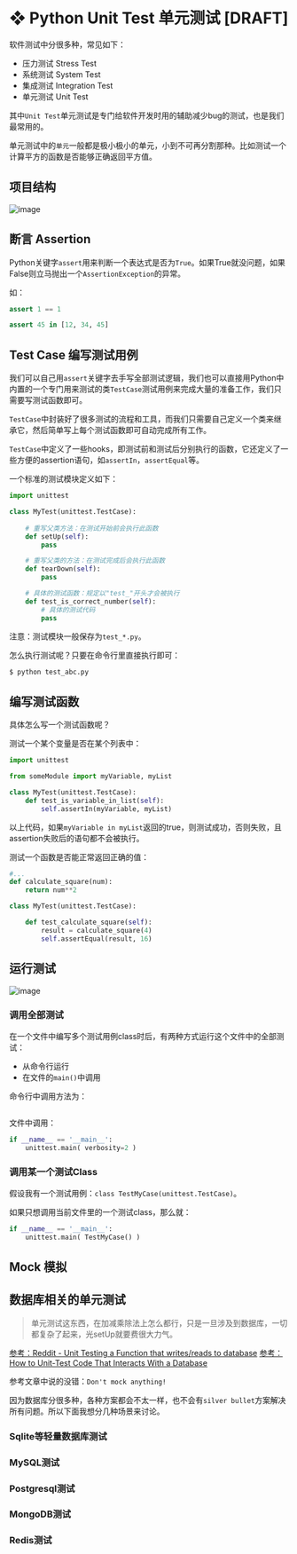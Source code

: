 # ❖ Python Unit Test 单元测试 [DRAFT]

软件测试中分很多种，常见如下：
- 压力测试 Stress Test
- 系统测试 System Test
- 集成测试 Integration Test
- 单元测试 Unit Test

其中`Unit Test`单元测试是专门给软件开发时用的辅助减少bug的测试，也是我们最常用的。

单元测试中的`单元`一般都是极小极小的单元，小到不可再分割那种。比如测试一个计算平方的函数是否能够正确返回平方值。


## 项目结构

![image](https://user-images.githubusercontent.com/14041622/51319019-df94d380-1a96-11e9-9fa4-474566856b93.png)


## 断言 Assertion

Python关键字`assert`用来判断一个表达式是否为`True`。如果True就没问题，如果False则立马抛出一个`AssertionException`的异常。

如：
```py
assert 1 == 1

assert 45 in [12, 34, 45]
```


## Test Case 编写测试用例

我们可以自己用`assert`关键字去手写全部测试逻辑，我们也可以直接用Python中内置的一个专门用来测试的类`TestCase`测试用例来完成大量的准备工作，我们只需要写测试函数即可。

`TestCase`中封装好了很多测试的流程和工具，而我们只需要自己定义一个类来继承它，然后简单写上每个测试函数即可自动完成所有工作。

`TestCase`中定义了一些hooks，即测试前和测试后分别执行的函数，它还定义了一些方便的assertion语句，如`assertIn`，`assertEqual`等。

一个标准的测试模块定义如下：
```py
import unittest

class MyTest(unittest.TestCase):
    
    # 重写父类方法：在测试开始前会执行此函数
    def setUp(self):
        pass

    # 重写父类的方法：在测试完成后会执行此函数
    def tearDown(self):
        pass

    # 具体的测试函数：规定以"test_"开头才会被执行
    def test_is_correct_number(self):
        # 具体的测试代码
        pass
```

注意：测试模块一般保存为`test_*.py`。

怎么执行测试呢？只要在命令行里直接执行即可：
```sh
$ python test_abc.py
```


## 编写测试函数


具体怎么写一个测试函数呢？

测试一个某个变量是否在某个列表中：
```py
import unittest

from someModule import myVariable, myList

class MyTest(unittest.TestCase):
    def test_is_variable_in_list(self):
        self.assertIn(myVariable, myList)
```
以上代码，如果`myVariable in myList`返回的true，则测试成功，否则失败，且assertion失败后的语句都不会被执行。


测试一个函数是否能正常返回正确的值：
```py
#...
def calculate_square(num):
    return num**2

class MyTest(unittest.TestCase):

    def test_calculate_square(self):
        result = calculate_square(4)
        self.assertEqual(result, 16)
```


## 运行测试

![image](https://user-images.githubusercontent.com/14041622/51318995-d277e480-1a96-11e9-9554-29258c9e746c.png)



### 调用全部测试

在一个文件中编写多个测试用例class时后，有两种方式运行这个文件中的全部测试：
- 从命令行运行
- 在文件的`main()`中调用

命令行中调用方法为：
```sh

```

文件中调用：
```py
if __name__ == '__main__':
    unittest.main( verbosity=2 )
```

### 调用某一个测试Class

假设我有一个测试用例：`class TestMyCase(unittest.TestCase)`。

如果只想调用当前文件里的一个测试class，那么就：
```py
if __name__ == '__main__':
    unittest.main( TestMyCase() )
```


## Mock 模拟


## 数据库相关的单元测试

> 单元测试这东西，在加减乘除法上怎么都行，只是一旦涉及到数据库，一切都复杂了起来，光setUp就要费很大力气。

[参考：Reddit - Unit Testing a Function that writes/reads to database](https://www.reddit.com/r/learnpython/comments/4ivjo7/unit_testing_a_function_that_writesreads_to/)
[参考：How to Unit-Test Code That Interacts With a Database](https://www.xaprb.com/blog/2008/08/19/how-to-unit-test-code-that-interacts-with-a-database/)

参考文章中说的没错：`Don't mock anything!`

因为数据库分很多种，各种方案都会不太一样，也不会有`silver bullet`方案解决所有问题。所以下面我想分几种场景来讨论。

### Sqlite等轻量数据库测试


### MySQL测试


### Postgresql测试


### MongoDB测试


### Redis测试